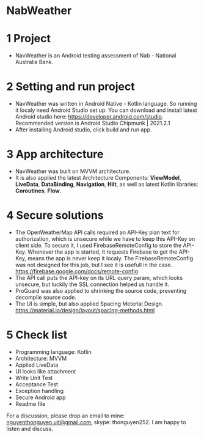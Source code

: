 # NabWeather

# 1 Project
  - NavWeather is an Android testing assessment of Nab - National Australia Bank.

# 2 Setting and run project
  - NavWeather was written in Android Native - Kotlin language. So running it localy need Android Studio set up. You can download and install latest Android studio here: https://developer.android.com/studio. Recommended version is Android Studio Chipmunk | 2021.2.1
  - After installing Android studio, click build and run app.

# 3 App architecture
  - NavWeather was built on MVVM architecture. 
  - It is also applied the latest Architecture Components: **ViewModel**, **LiveData**, **DataBinding**, **Navigation**, **Hilt**, as well as latest Kotlin libraries: **Coroutines**, **Flow**.

# 4 Secure solutions
  - The OpenWeatherMap API calls required an API-Key plan text for authorization, which is unsecure while we have to keep this API-Key on client side. To secure it, I used FirebaseRemoteConfig to store the API-Key. Whenever the app is started, it requests Firebase to get the API-Key, means the app is never keep it localy. The FirebaseRemoteConfig was not designed for this job, but I see it is usefull in the case. https://firebase.google.com/docs/remote-config
  - The API call puts the API-key on its URL query param, which looks unsecure, but luckily the SSL connection helped us handle it.
  - ProGuard was also applied to shrinking the source code, preventing decompile source code.
  - The UI is simple, but also applied Spacing Meterial Design. https://material.io/design/layout/spacing-methods.html

# 5 Check list
  - Programming language: Kotlin
  - Architecture: MVVM
  - Applied LiveData
  - UI looks like attachment
  - Write Unit Test
  - Acceptance Test
  - Exception handling
  - Secure Android app
  - Readme file

For a discussion, please drop an email to mine: nguyenthonguyen.uit@gmail.com, skype: thonguyen252. I am happy to listen and discuss.
